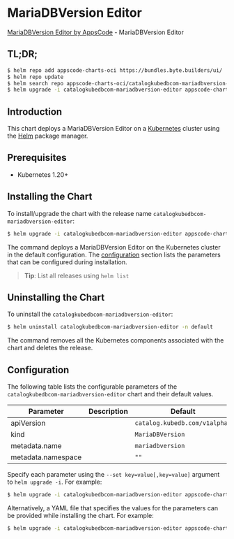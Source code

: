 # MariaDBVersion Editor

[MariaDBVersion Editor by AppsCode](https://appscode.com) - MariaDBVersion Editor

## TL;DR;

```bash
$ helm repo add appscode-charts-oci https://bundles.byte.builders/ui/
$ helm repo update
$ helm search repo appscode-charts-oci/catalogkubedbcom-mariadbversion-editor --version=v0.10.0
$ helm upgrade -i catalogkubedbcom-mariadbversion-editor appscode-charts-oci/catalogkubedbcom-mariadbversion-editor -n default --create-namespace --version=v0.10.0
```

## Introduction

This chart deploys a MariaDBVersion Editor on a [Kubernetes](http://kubernetes.io) cluster using the [Helm](https://helm.sh) package manager.

## Prerequisites

- Kubernetes 1.20+

## Installing the Chart

To install/upgrade the chart with the release name `catalogkubedbcom-mariadbversion-editor`:

```bash
$ helm upgrade -i catalogkubedbcom-mariadbversion-editor appscode-charts-oci/catalogkubedbcom-mariadbversion-editor -n default --create-namespace --version=v0.10.0
```

The command deploys a MariaDBVersion Editor on the Kubernetes cluster in the default configuration. The [configuration](#configuration) section lists the parameters that can be configured during installation.

> **Tip**: List all releases using `helm list`

## Uninstalling the Chart

To uninstall the `catalogkubedbcom-mariadbversion-editor`:

```bash
$ helm uninstall catalogkubedbcom-mariadbversion-editor -n default
```

The command removes all the Kubernetes components associated with the chart and deletes the release.

## Configuration

The following table lists the configurable parameters of the `catalogkubedbcom-mariadbversion-editor` chart and their default values.

|     Parameter      | Description |                 Default                  |
|--------------------|-------------|------------------------------------------|
| apiVersion         |             | <code>catalog.kubedb.com/v1alpha1</code> |
| kind               |             | <code>MariaDBVersion</code>              |
| metadata.name      |             | <code>mariadbversion</code>              |
| metadata.namespace |             | <code>""</code>                          |


Specify each parameter using the `--set key=value[,key=value]` argument to `helm upgrade -i`. For example:

```bash
$ helm upgrade -i catalogkubedbcom-mariadbversion-editor appscode-charts-oci/catalogkubedbcom-mariadbversion-editor -n default --create-namespace --version=v0.10.0 --set apiVersion=catalog.kubedb.com/v1alpha1
```

Alternatively, a YAML file that specifies the values for the parameters can be provided while
installing the chart. For example:

```bash
$ helm upgrade -i catalogkubedbcom-mariadbversion-editor appscode-charts-oci/catalogkubedbcom-mariadbversion-editor -n default --create-namespace --version=v0.10.0 --values values.yaml
```
